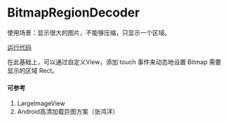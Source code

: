 # BitmapRegionDecoder

使用场景：显示很大的图片，不能够压缩，只显示一个区域。

[运行代码](code/BitmapRegionDecoderFragment.kt)

在此基础上，可以通过自定义View，添加 touch 事件来动态地设置 Bitmap 需要显示的区域 Rect。

#### 可参考
1. LargeImageView
2. Android高清加载巨图方案（张鸿洋）



